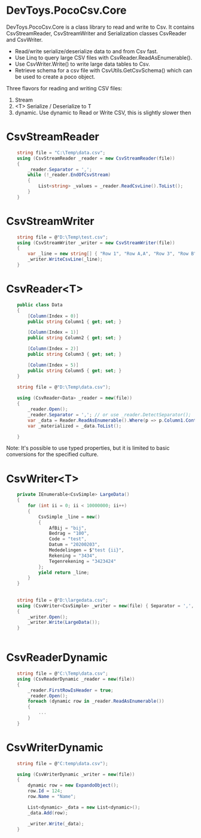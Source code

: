 # DevToys.PocoCsv.Core 

DevToys.PocoCsv.Core is a class library to read and write to Csv.
It contains CsvStreamReader, CsvStreamWriter and Serialization classes CsvReader<T> and CsvWriter<T>.

- Read/write serialize/deserialize data to and from Csv fast.
- Use Linq to query large CSV files with CsvReader<T>.ReadAsEnumerable().
- Use CsvWriter<T>.Write() to write large data tables to Csv.
- Retrieve schema for a csv file with CsvUtils.GetCsvSchema() which can be used to create a poco object.

Three flavors for reading and writing CSV files:
1. Stream
2. &lt;T&gt; Serialize / Deserialize to T
3. dynamic. Use dynamic to Read or Write CSV, this is slightly slower then <T>


# CsvStreamReader
~~~cs
    string file = "C:\Temp\data.csv";
    using (CsvStreamReader _reader = new CsvStreamReader(file))
    {
        _reader.Separator = ',';
        while (!_reader.EndOfCsvStream)
        {
            List<string> _values = _reader.ReadCsvLine().ToList();
        }
    }
~~~

# CsvStreamWriter
~~~cs
    string file = @"D:\Temp\test.csv";
    using (CsvStreamWriter _writer = new CsvStreamWriter(file))
    {
        var _line = new string[] { "Row 1", "Row A,A", "Row 3", "Row B" };
        _writer.WriteCsvLine(_line);
    }
~~~

# CsvReader\<T\>
~~~cs
    public class Data
    {
        [Column(Index = 0)]
        public string Column1 { get; set; }

        [Column(Index = 1)]
        public string Column2 { get; set; }

        [Column(Index = 2)]
        public string Column3 { get; set; }

        [Column(Index = 5)]
        public string Column5 { get; set; }
    }
    
    string file = @"D:\Temp\data.csv");

    using (CsvReader<Data> _reader = new(file))
    {        
        _reader.Open();
        _reader.Separator = ','; // or use _reader.DetectSeparator(); 
        var _data = Reader.ReadAsEnumerable().Where(p => p.Column1.Contains("16"));
        var _materialized = _data.ToList();

    }    
~~~
Note: It's possible to use typed properties, but it is limited to basic conversions for the specified culture.


# CsvWriter\<T\>
~~~cs
    private IEnumerable<CsvSimple> LargeData()
    {
        for (int ii = 0; ii < 10000000; ii++)
        {
            CsvSimple _line = new()
            {
                AfBij = "bij",
                Bedrag = "100",
                Code = "test",
                Datum = "20200203",
                Mededelingen = $"test {ii}",
                Rekening = "3434",
                Tegenrekening = "3423424"
            };
            yield return _line;
        }
    }
    
    
    string file = @"D:\largedata.csv";
    using (CsvWriter<CsvSimple> _writer = new(file) { Separator = ',', Append = true })
    {
        _writer.Open();
        _writer.Write(LargeData());
    }
      
~~~

# CsvReaderDynamic
~~~cs
    string file = @"C:\Temp\data.csv";
    using (CsvReaderDynamic _reader = new(file))
    {
        _reader.FirstRowIsHeader = true;
        _reader.Open();
        foreach (dynamic row in _reader.ReadAsEnumerable())
        {
            ...
        }
    }
~~~

# CsvWriterDynamic
~~~cs
    string file = @"C:temp\data.csv");

    using (CsvWriterDynamic _writer = new(file))
    {
        dynamic row = new ExpandoObject();
        row.Id = 124;
        row.Name = "Name";

        List<dynamic> _data = new List<dynamic>();
        _data.Add(row);

        _writer.Write(_data);
    }
~~~




